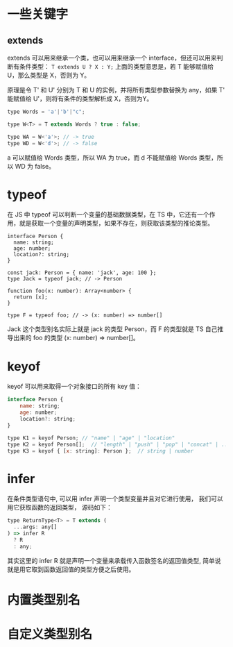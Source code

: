 # 一些关键字
## extends
extends 可以用来继承一个类，也可以用来继承一个 interface，但还可以用来判断有条件类型：
`T extends U ? X : Y;`
上面的类型意思是，若 T 能够赋值给 U，那么类型是 X，否则为 Y。

原理是令 T' 和 U' 分别为 T 和 U 的实例，并将所有类型参数替换为 any，如果 T' 能赋值给 U'，则将有条件的类型解析成 X，否则为Y。
```js
type Words = 'a'|'b'|"c";

type W<T> = T extends Words ? true : false;

type WA = W<'a'>; // -> true
type WD = W<'d'>; // -> false
```
a 可以赋值给 Words 类型，所以 WA 为 true，而 d 不能赋值给 Words 类型，所以 WD 为 false。

# typeof
在 JS 中 typeof 可以判断一个变量的基础数据类型，在 TS 中，它还有一个作用，就是获取一个变量的声明类型，如果不存在，则获取该类型的推论类型。
```
interface Person {
  name: string;
  age: number;
  location?: string;
}

const jack: Person = { name: 'jack', age: 100 };
type Jack = typeof jack; // -> Person

function foo(x: number): Array<number> {
  return [x];
}

type F = typeof foo; // -> (x: number) => number[]
```
Jack 这个类型别名实际上就是 jack 的类型 Person，而 F 的类型就是 TS 自己推导出来的 foo 的类型 (x: number) => number[]。

# keyof
keyof 可以用来取得一个对象接口的所有 key 值：
```js
interface Person {
    name: string;
    age: number;
    location?: string;
}

type K1 = keyof Person; // "name" | "age" | "location"
type K2 = keyof Person[];  // "length" | "push" | "pop" | "concat" | ...
type K3 = keyof { [x: string]: Person };  // string | number
```
# infer
在条件类型语句中, 可以用 infer 声明一个类型变量并且对它进行使用，
我们可以用它获取函数的返回类型， 源码如下：
```js
type ReturnType<T> = T extends (
  ...args: any[]
) => infer R
  ? R
  : any;
```
其实这里的 infer R 就是声明一个变量来承载传入函数签名的返回值类型, 简单说就是用它取到函数返回值的类型方便之后使用。


# 内置类型别名

# 自定义类型别名
